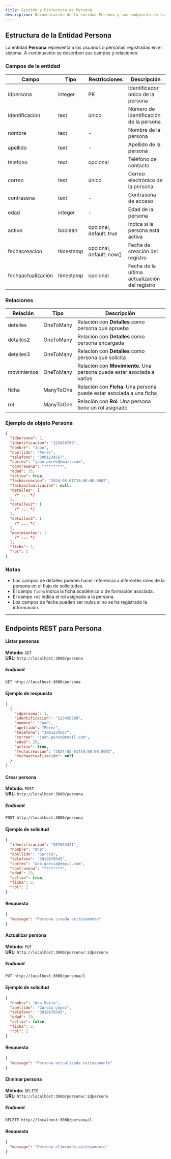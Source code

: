 ```yaml
---
title: Gestión y Estructura de Persona
description: Documentación de la entidad Persona y sus endpoints en la base de datos
---
```


## Estructura de la Entidad Persona

La entidad **Persona** representa a los usuarios o personas registradas en el sistema. A continuación se describen sus campos y relaciones:

### Campos de la entidad

| Campo              | Tipo      | Restricciones            | Descripción                                   |
| ------------------ | --------- | ------------------------ | --------------------------------------------- |
| idpersona          | integer   | PK                       | Identificador único de la persona             |
| identificacion     | text      | único                    | Número de identificación de la persona        |
| nombre             | text      | -                        | Nombre de la persona                          |
| apellido           | text      | -                        | Apellido de la persona                        |
| telefono           | text      | opcional                 | Teléfono de contacto                          |
| correo             | text      | único                    | Correo electrónico de la persona              |
| contrasena         | text      | -                        | Contraseña de acceso                          |
| edad               | integer   | -                        | Edad de la persona                            |
| activo             | boolean   | opcional, default: true  | Indica si la persona está activa              |
| fechacreacion      | timestamp | opcional, default: now() | Fecha de creación del registro                |
| fechaactualización | timestamp | opcional                 | Fecha de la última actualización del registro |

### Relaciones

| Relación    | Tipo      | Descripción                                                            |
| ----------- | --------- | ---------------------------------------------------------------------- |
| detalles    | OneToMany | Relación con **Detalles** como persona que aprueba                     |
| detalles2   | OneToMany | Relación con **Detalles** como persona encargada                       |
| detalles3   | OneToMany | Relación con **Detalles** como persona que solicita                    |
| movimientos | OneToMany | Relación con **Movimiento**. Una persona puede estar asociada a varios |
| ficha       | ManyToOne | Relación con **Ficha**. Una persona puede estar asociada a una ficha   |
| rol         | ManyToOne | Relación con **Rol**. Una persona tiene un rol asignado                |

### Ejemplo de objeto Persona

```json
{
  "idpersona": 1,
  "identificacion": "123456789",
  "nombre": "Juan",
  "apellido": "Pérez",
  "telefono": "3001234567",
  "correo": "juan.perez@email.com",
  "contrasena": "********",
  "edad": 25,
  "activo": true,
  "fechacreacion": "2024-05-01T10:00:00.000Z",
  "fechaactualización": null,
  "detalles": [
    /* ... */
  ],
  "detalles2": [
    /* ... */
  ],
  "detalles3": [
    /* ... */
  ],
  "movimientos": [
    /* ... */
  ],
  "ficha": 2,
  "rol": 1
}
```

### Notas

- Los campos de detalles pueden hacer referencia a diferentes roles de la persona en el flujo de solicitudes.
- El campo `ficha` indica la ficha académica o de formación asociada.
- El campo `rol` indica el rol asignado a la persona.
- Los campos de fecha pueden ser nulos si no se ha registrado la información.

---

## Endpoints REST para Persona

#### Listar personas

**Método:** `GET`  
**URL:** `http://localhost:3000/persona`



##### Endpoint

```bash
GET http://localhost:3000/persona
```



#### Ejemplo de respuesta

```json
[
  {
    "idpersona": 1,
    "identificacion": "123456789",
    "nombre": "Juan",
    "apellido": "Pérez",
    "telefono": "3001234567",
    "correo": "juan.perez@email.com",
    "edad": 25,
    "activo": true,
    "fechacreacion": "2024-05-01T10:00:00.000Z",
    "fechaactualización": null
  }
]
```

#### Crear persona

**Método:** `POST`  
**URL:** `http://localhost:3000/persona`

##### Endpoint

```bash
POST http://localhost:3000/persona
```

#### Ejemplo de solicitud

```json
{
  "identificacion": "987654321",
  "nombre": "Ana",
  "apellido": "García",
  "telefono": "3019876543",
  "correo": "ana.garcia@email.com",
  "contrasena": "********",
  "edad": 28,
  "activo": true,
  "ficha": 3,
  "rol": 2
}
```

#### Respuesta

```json
{
  "message": "Persona creada exitosamente"
}
```

#### Actualizar persona

**Método:** `PUT`  
**URL:** `http://localhost:3000/persona/:idpersona`

##### Endpoint

```bash
PUT http://localhost:3000/persona/1
```

#### Ejemplo de solicitud

```json
{
  "nombre": "Ana María",
  "apellido": "García López",
  "telefono": "3019876543",
  "edad": 29,
  "activo": false,
  "ficha": 3,
  "rol": 2
}
```

#### Respuesta

```json
{
  "message": "Persona actualizada exitosamente"
}
```

#### Eliminar persona

**Método:** `DELETE`  
**URL:** `http://localhost:3000/persona/:idpersona`

##### Endpoint

```bash
DELETE http://localhost:3000/persona/1
```

#### Respuesta

```json
{
  "message": "Persona eliminada exitosamente"
}
```
